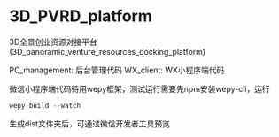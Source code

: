 # 3D_PVRD_platform
3D全景创业资源对接平台(3D_panoramic_venture_resources_docking_platform)

PC_management: 后台管理代码
WX_client: WX小程序端代码

微信小程序端代码待用wepy框架，测试运行需要先npm安装wepy-cli，运行

``` js
wepy build --watch
```

生成dist文件夹后，可通过微信开发者工具预览